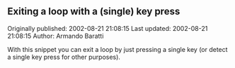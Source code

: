 ## Exiting a loop with a (single) key press

Originally published: 2002-08-21 21:08:15
Last updated: 2002-08-21 21:08:15
Author: Armando Baratti

With this snippet you can exit a loop by just pressing a single key (or detect a single key press for other purposes).